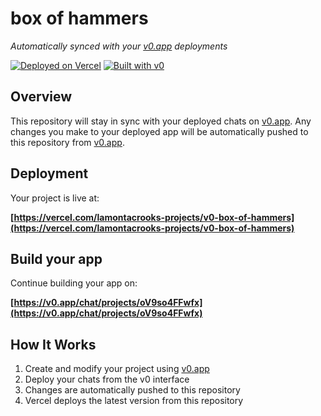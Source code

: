 # box of hammers

*Automatically synced with your [v0.app](https://v0.app) deployments*

[![Deployed on Vercel](https://img.shields.io/badge/Deployed%20on-Vercel-black?style=for-the-badge&logo=vercel)](https://vercel.com/lamontacrooks-projects/v0-box-of-hammers)
[![Built with v0](https://img.shields.io/badge/Built%20with-v0.app-black?style=for-the-badge)](https://v0.app/chat/projects/oV9so4FFwfx)

## Overview

This repository will stay in sync with your deployed chats on [v0.app](https://v0.app).
Any changes you make to your deployed app will be automatically pushed to this repository from [v0.app](https://v0.app).

## Deployment

Your project is live at:

**[https://vercel.com/lamontacrooks-projects/v0-box-of-hammers](https://vercel.com/lamontacrooks-projects/v0-box-of-hammers)**

## Build your app

Continue building your app on:

**[https://v0.app/chat/projects/oV9so4FFwfx](https://v0.app/chat/projects/oV9so4FFwfx)**

## How It Works

1. Create and modify your project using [v0.app](https://v0.app)
2. Deploy your chats from the v0 interface
3. Changes are automatically pushed to this repository
4. Vercel deploys the latest version from this repository